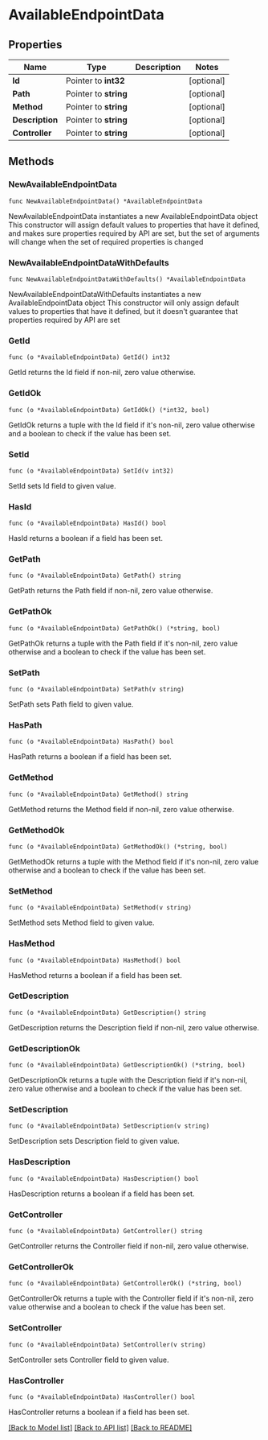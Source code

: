 # AvailableEndpointData

## Properties

Name | Type | Description | Notes
------------ | ------------- | ------------- | -------------
**Id** | Pointer to **int32** |  | [optional] 
**Path** | Pointer to **string** |  | [optional] 
**Method** | Pointer to **string** |  | [optional] 
**Description** | Pointer to **string** |  | [optional] 
**Controller** | Pointer to **string** |  | [optional] 

## Methods

### NewAvailableEndpointData

`func NewAvailableEndpointData() *AvailableEndpointData`

NewAvailableEndpointData instantiates a new AvailableEndpointData object
This constructor will assign default values to properties that have it defined,
and makes sure properties required by API are set, but the set of arguments
will change when the set of required properties is changed

### NewAvailableEndpointDataWithDefaults

`func NewAvailableEndpointDataWithDefaults() *AvailableEndpointData`

NewAvailableEndpointDataWithDefaults instantiates a new AvailableEndpointData object
This constructor will only assign default values to properties that have it defined,
but it doesn't guarantee that properties required by API are set

### GetId

`func (o *AvailableEndpointData) GetId() int32`

GetId returns the Id field if non-nil, zero value otherwise.

### GetIdOk

`func (o *AvailableEndpointData) GetIdOk() (*int32, bool)`

GetIdOk returns a tuple with the Id field if it's non-nil, zero value otherwise
and a boolean to check if the value has been set.

### SetId

`func (o *AvailableEndpointData) SetId(v int32)`

SetId sets Id field to given value.

### HasId

`func (o *AvailableEndpointData) HasId() bool`

HasId returns a boolean if a field has been set.

### GetPath

`func (o *AvailableEndpointData) GetPath() string`

GetPath returns the Path field if non-nil, zero value otherwise.

### GetPathOk

`func (o *AvailableEndpointData) GetPathOk() (*string, bool)`

GetPathOk returns a tuple with the Path field if it's non-nil, zero value otherwise
and a boolean to check if the value has been set.

### SetPath

`func (o *AvailableEndpointData) SetPath(v string)`

SetPath sets Path field to given value.

### HasPath

`func (o *AvailableEndpointData) HasPath() bool`

HasPath returns a boolean if a field has been set.

### GetMethod

`func (o *AvailableEndpointData) GetMethod() string`

GetMethod returns the Method field if non-nil, zero value otherwise.

### GetMethodOk

`func (o *AvailableEndpointData) GetMethodOk() (*string, bool)`

GetMethodOk returns a tuple with the Method field if it's non-nil, zero value otherwise
and a boolean to check if the value has been set.

### SetMethod

`func (o *AvailableEndpointData) SetMethod(v string)`

SetMethod sets Method field to given value.

### HasMethod

`func (o *AvailableEndpointData) HasMethod() bool`

HasMethod returns a boolean if a field has been set.

### GetDescription

`func (o *AvailableEndpointData) GetDescription() string`

GetDescription returns the Description field if non-nil, zero value otherwise.

### GetDescriptionOk

`func (o *AvailableEndpointData) GetDescriptionOk() (*string, bool)`

GetDescriptionOk returns a tuple with the Description field if it's non-nil, zero value otherwise
and a boolean to check if the value has been set.

### SetDescription

`func (o *AvailableEndpointData) SetDescription(v string)`

SetDescription sets Description field to given value.

### HasDescription

`func (o *AvailableEndpointData) HasDescription() bool`

HasDescription returns a boolean if a field has been set.

### GetController

`func (o *AvailableEndpointData) GetController() string`

GetController returns the Controller field if non-nil, zero value otherwise.

### GetControllerOk

`func (o *AvailableEndpointData) GetControllerOk() (*string, bool)`

GetControllerOk returns a tuple with the Controller field if it's non-nil, zero value otherwise
and a boolean to check if the value has been set.

### SetController

`func (o *AvailableEndpointData) SetController(v string)`

SetController sets Controller field to given value.

### HasController

`func (o *AvailableEndpointData) HasController() bool`

HasController returns a boolean if a field has been set.


[[Back to Model list]](../README.md#documentation-for-models) [[Back to API list]](../README.md#documentation-for-api-endpoints) [[Back to README]](../README.md)


